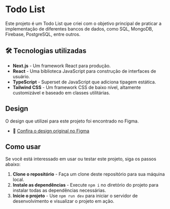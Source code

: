 # Todo List

Este projeto é um Todo List que criei com o objetivo principal de praticar a implementação de diferentes bancos de dados, como SQL, MongoDB, Firebase, PostgreSQL, entre outros.

## 🛠️ Tecnologias utilizadas

- **Next.js** - Um framework React para produção.
- **React** - Uma biblioteca JavaScript para construção de interfaces de usuário.
- **TypeScript** - Superset de JavaScript que adiciona tipagem estática.
- **Tailwind CSS** - Um framework CSS de baixo nível, altamente customizável e baseado em classes utilitárias.

## Design

O design que utilizei para este projeto foi encontrado no Figma.

- 🔗 [Confira o design original no Figma](https://www.figma.com/community/file/1175262836322989600/todo-list)

## Como usar

Se você está interessado em usar ou testar este projeto, siga os passos abaixo:

1. **Clone o repositório** - Faça um clone deste repositório para sua máquina local.
2. **Instale as dependências** - Execute `npm i` no diretório do projeto para instalar todas as dependências necessárias.
3. **Inicie o projeto** - Use `npm run dev` para iniciar o servidor de desenvolvimento e visualizar o projeto em ação.
